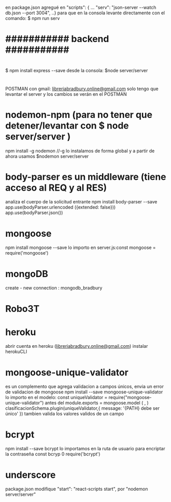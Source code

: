 en package.json agregué en 
"scripts": {
 ...
 "serv": "json-server --watch db.json --port 3004",
 ..}
para que en la consola levante directamente con el comando:  $ npm run serv
# ########### backend ########### #
#
$ npm install express --save
desde la consola: $node server/server

#
POSTMAN con gmail: libreriabradbury.online@gmail.com
solo tengo que levantar el server y los cambios se verán en el POSTMAN

# nodemon-npm (para no tener que detener/levantar con $ node server/server )
npm install -g nodemon //-g lo instalamos de forma global
y a partir de ahora usamos 
$nodemon server/server

# body-parser es un middleware (tiene acceso al REQ y al RES)
analiza el cuerpo de la solicitud entrante
npm install body-parser --save
app.use(bodyParser.urlencoded ({extended: false}))
app.use(bodyParser.json())

# mongoose
npm install mongoose --save
lo importo en server.js:const mongoose = require('mongoose')

# mongoDB 
create - new connection : mongodb_bradbury
# Robo3T

# heroku
abrir cuenta en heroku (libreriabradbury.online@gmail.com)
instalar herokuCLI

# mongoose-unique-validator
es un complemento que agrega validacion a campos únicos, envia un error de validacion de mongoose
npm install --save mongoose-unique-validator
lo importo en el modelo: const uniqueValidator = require("mongoose-unique-validator")
antes del module.exports = mongoose.model ( , )
clasificacionSchema.plugin(uniqueValidator,{   message: '{PATH} debe ser único' })
tambien valida los valores validos de un campo


# bcrypt
npm install --save bcrypt
lo importamos en la ruta de usuario para encriptar la contraseña
const bcryp 0 require('bcrypt')



# underscore


package.json modifique "start": "react-scripts start", por "nodemon server/server"